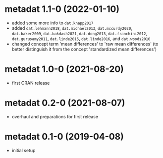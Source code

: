 # metadat 1.1-0 (2022-01-10)

- added some more info to `dat.knapp2017`
- added `dat.lehmann2018`, `dat.michael2013`, `dat.mccurdy2020`, `dat.baker2009`, `dat.bakdash2021`, `dat.dong2013`, `dat.franchini2012`, `dat.gurusamy2011`, `dat.linde2015`, `dat.linde2016`, and `dat.woods2010`
- changed concept term 'mean differences' to 'raw mean differences' (to better distinguish it from the concept 'standardized mean differences')

# metadat 1.0-0 (2021-08-20)

- first CRAN release

# metadat 0.2-0 (2021-08-07)

- overhaul and preparations for first release

# metadat 0.1-0 (2019-04-08)

- initial setup
